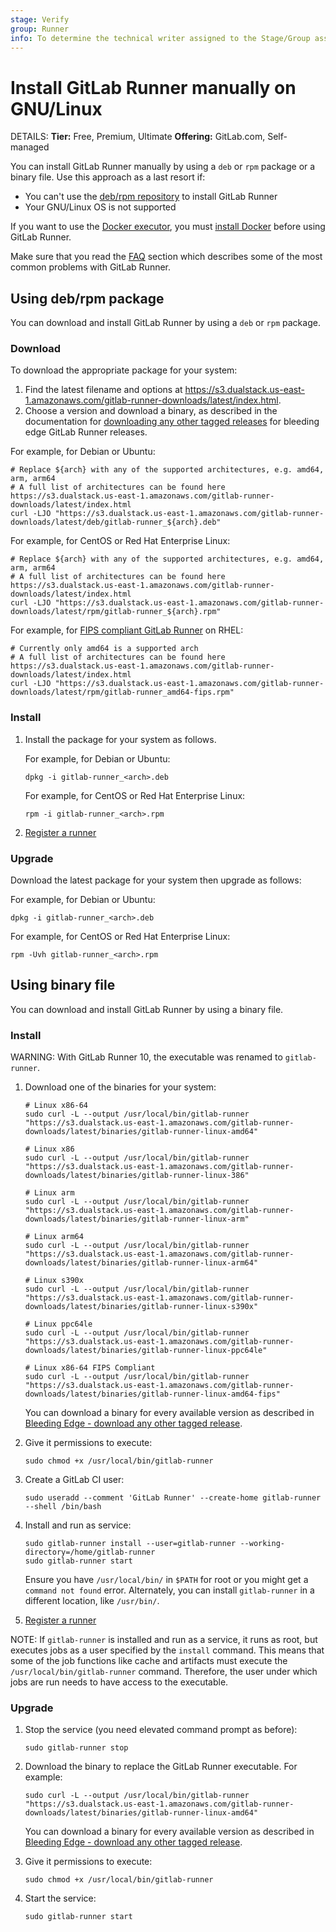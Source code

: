 ```yaml
---
stage: Verify
group: Runner
info: To determine the technical writer assigned to the Stage/Group associated with this page, see https://handbook.gitlab.com/handbook/product/ux/technical-writing/#assignments
---
```


# Install GitLab Runner manually on GNU/Linux

DETAILS:
**Tier:** Free, Premium, Ultimate
**Offering:** GitLab.com, Self-managed

You can install GitLab Runner manually by using a `deb` or `rpm` package or a binary file.
Use this approach as a last resort if:

- You can't use the [deb/rpm repository](linux-repository.md) to install GitLab Runner
- Your GNU/Linux OS is not supported

If you want to use the [Docker executor](../executors/docker.md),
you must [install Docker](https://docs.docker.com/engine/install/centos/#install-docker-ce)
before using GitLab Runner.

Make sure that you read the [FAQ](../faq/index.md) section which describes
some of the most common problems with GitLab Runner.

## Using deb/rpm package

You can download and install GitLab Runner by using a `deb` or `rpm` package.

### Download

To download the appropriate package for your system:

1. Find the latest filename and options at
   <https://s3.dualstack.us-east-1.amazonaws.com/gitlab-runner-downloads/latest/index.html>.
1. Choose a version and download a binary, as described in the
   documentation for [downloading any other tagged releases](bleeding-edge.md#download-any-other-tagged-release) for
   bleeding edge GitLab Runner releases.

For example, for Debian or Ubuntu:

```shell
# Replace ${arch} with any of the supported architectures, e.g. amd64, arm, arm64
# A full list of architectures can be found here https://s3.dualstack.us-east-1.amazonaws.com/gitlab-runner-downloads/latest/index.html
curl -LJO "https://s3.dualstack.us-east-1.amazonaws.com/gitlab-runner-downloads/latest/deb/gitlab-runner_${arch}.deb"
```

For example, for CentOS or Red Hat Enterprise Linux:

```shell
# Replace ${arch} with any of the supported architectures, e.g. amd64, arm, arm64
# A full list of architectures can be found here https://s3.dualstack.us-east-1.amazonaws.com/gitlab-runner-downloads/latest/index.html
curl -LJO "https://s3.dualstack.us-east-1.amazonaws.com/gitlab-runner-downloads/latest/rpm/gitlab-runner_${arch}.rpm"
```

For example, for [FIPS compliant GitLab Runner](index.md#fips-compliant-gitlab-runner) on RHEL:

```shell
# Currently only amd64 is a supported arch
# A full list of architectures can be found here https://s3.dualstack.us-east-1.amazonaws.com/gitlab-runner-downloads/latest/index.html
curl -LJO "https://s3.dualstack.us-east-1.amazonaws.com/gitlab-runner-downloads/latest/rpm/gitlab-runner_amd64-fips.rpm"
```

### Install

1. Install the package for your system as follows.

   For example, for Debian or Ubuntu:

   ```shell
   dpkg -i gitlab-runner_<arch>.deb
   ```

   For example, for CentOS or Red Hat Enterprise Linux:

   ```shell
   rpm -i gitlab-runner_<arch>.rpm
   ```

1. [Register a runner](../register/index.md)

### Upgrade

Download the latest package for your system then upgrade as follows:

For example, for Debian or Ubuntu:

```shell
dpkg -i gitlab-runner_<arch>.deb
```

For example, for CentOS or Red Hat Enterprise Linux:

```shell
rpm -Uvh gitlab-runner_<arch>.rpm
```

## Using binary file

You can download and install GitLab Runner by using a binary file.

### Install

WARNING:
With GitLab Runner 10, the executable was renamed to `gitlab-runner`.

1. Download one of the binaries for your system:

   ```shell
   # Linux x86-64
   sudo curl -L --output /usr/local/bin/gitlab-runner "https://s3.dualstack.us-east-1.amazonaws.com/gitlab-runner-downloads/latest/binaries/gitlab-runner-linux-amd64"

   # Linux x86
   sudo curl -L --output /usr/local/bin/gitlab-runner "https://s3.dualstack.us-east-1.amazonaws.com/gitlab-runner-downloads/latest/binaries/gitlab-runner-linux-386"

   # Linux arm
   sudo curl -L --output /usr/local/bin/gitlab-runner "https://s3.dualstack.us-east-1.amazonaws.com/gitlab-runner-downloads/latest/binaries/gitlab-runner-linux-arm"

   # Linux arm64
   sudo curl -L --output /usr/local/bin/gitlab-runner "https://s3.dualstack.us-east-1.amazonaws.com/gitlab-runner-downloads/latest/binaries/gitlab-runner-linux-arm64"

   # Linux s390x
   sudo curl -L --output /usr/local/bin/gitlab-runner "https://s3.dualstack.us-east-1.amazonaws.com/gitlab-runner-downloads/latest/binaries/gitlab-runner-linux-s390x"

   # Linux ppc64le
   sudo curl -L --output /usr/local/bin/gitlab-runner "https://s3.dualstack.us-east-1.amazonaws.com/gitlab-runner-downloads/latest/binaries/gitlab-runner-linux-ppc64le"

   # Linux x86-64 FIPS Compliant
   sudo curl -L --output /usr/local/bin/gitlab-runner "https://s3.dualstack.us-east-1.amazonaws.com/gitlab-runner-downloads/latest/binaries/gitlab-runner-linux-amd64-fips"
   ```

   You can download a binary for every available version as described in
   [Bleeding Edge - download any other tagged release](bleeding-edge.md#download-any-other-tagged-release).

1. Give it permissions to execute:

   ```shell
   sudo chmod +x /usr/local/bin/gitlab-runner
   ```

1. Create a GitLab CI user:

   ```shell
   sudo useradd --comment 'GitLab Runner' --create-home gitlab-runner --shell /bin/bash
   ```

1. Install and run as service:

   ```shell
   sudo gitlab-runner install --user=gitlab-runner --working-directory=/home/gitlab-runner
   sudo gitlab-runner start
   ```

   Ensure you have `/usr/local/bin/` in `$PATH` for root or you might get a `command not found` error.
   Alternately, you can install `gitlab-runner` in a different location, like `/usr/bin/`.

1. [Register a runner](../register/index.md)

NOTE:
If `gitlab-runner` is installed and run as a service, it runs as root,
but executes jobs as a user specified by the `install` command.
This means that some of the job functions like cache and
artifacts must execute the `/usr/local/bin/gitlab-runner` command.
Therefore, the user under which jobs are run needs to have access to the executable.

### Upgrade

1. Stop the service (you need elevated command prompt as before):

   ```shell
   sudo gitlab-runner stop
   ```

1. Download the binary to replace the GitLab Runner executable. For example:

   ```shell
   sudo curl -L --output /usr/local/bin/gitlab-runner "https://s3.dualstack.us-east-1.amazonaws.com/gitlab-runner-downloads/latest/binaries/gitlab-runner-linux-amd64"
   ```

   You can download a binary for every available version as described in
   [Bleeding Edge - download any other tagged release](bleeding-edge.md#download-any-other-tagged-release).

1. Give it permissions to execute:

   ```shell
   sudo chmod +x /usr/local/bin/gitlab-runner
   ```

1. Start the service:

   ```shell
   sudo gitlab-runner start
   ```
